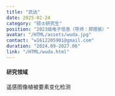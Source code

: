 ```yaml
---
title: "武达"
date: 2025-02-24
category: "硕士研究生"
position: "2023级电子信息（导师：郑煜辰）"
avatar: "/HTML/assets/wuda.jpg"
contact: "w1612205901@gmail.com"
duration: "2024.09-2027.06"
link: "/HTML/wuda.html"
---
```


#### 研究领域
遥感图像植被要素变化检测